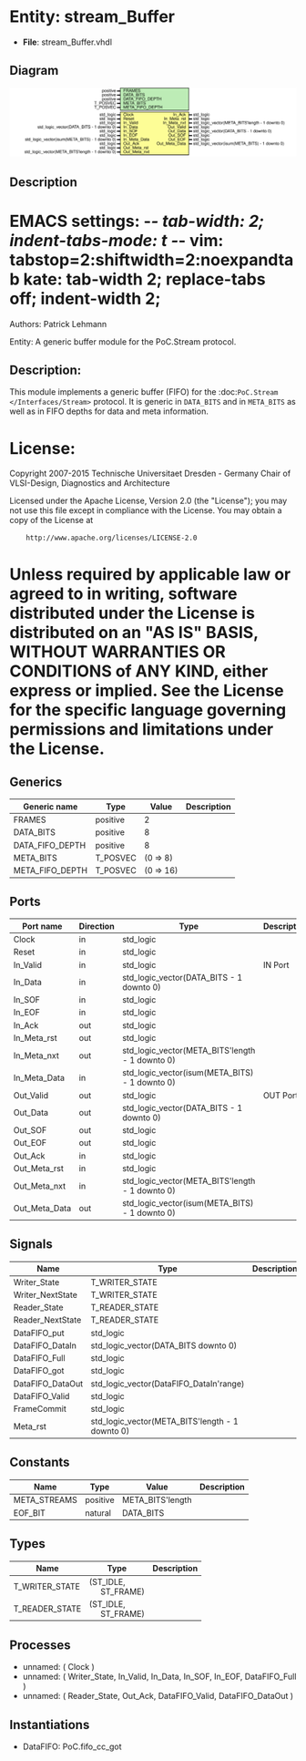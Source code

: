 # Entity: stream_Buffer

- **File**: stream_Buffer.vhdl
## Diagram

![Diagram](stream_Buffer.svg "Diagram")
## Description

 EMACS settings: -*-  tab-width: 2; indent-tabs-mode: t -*-
 vim: tabstop=2:shiftwidth=2:noexpandtab
 kate: tab-width 2; replace-tabs off; indent-width 2;
 =============================================================================
 Authors:				 	Patrick Lehmann

 Entity:				 	A generic buffer module for the PoC.Stream protocol.

 Description:
 -------------------------------------
 This module implements a generic buffer (FIFO) for the
 :doc:`PoC.Stream </Interfaces/Stream>` protocol. It is generic in
 ``DATA_BITS`` and in ``META_BITS`` as well as in FIFO depths for data and
 meta information.

 License:
 =============================================================================
 Copyright 2007-2015 Technische Universitaet Dresden - Germany
										 Chair of VLSI-Design, Diagnostics and Architecture

 Licensed under the Apache License, Version 2.0 (the "License");
 you may not use this file except in compliance with the License.
 You may obtain a copy of the License at

		http://www.apache.org/licenses/LICENSE-2.0

 Unless required by applicable law or agreed to in writing, software
 distributed under the License is distributed on an "AS IS" BASIS,
 WITHOUT WARRANTIES OR CONDITIONS of ANY KIND, either express or implied.
 See the License for the specific language governing permissions and
 limitations under the License.
 =============================================================================
## Generics

| Generic name    | Type     | Value     | Description |
| --------------- | -------- | --------- | ----------- |
| FRAMES          | positive | 2         |             |
| DATA_BITS       | positive | 8         |             |
| DATA_FIFO_DEPTH | positive | 8         |             |
| META_BITS       | T_POSVEC | (0 => 8)  |             |
| META_FIFO_DEPTH | T_POSVEC | (0 => 16) |             |
## Ports

| Port name     | Direction | Type                                            | Description |
| ------------- | --------- | ----------------------------------------------- | ----------- |
| Clock         | in        | std_logic                                       |             |
| Reset         | in        | std_logic                                       |             |
| In_Valid      | in        | std_logic                                       | IN Port     |
| In_Data       | in        | std_logic_vector(DATA_BITS - 1 downto 0)        |             |
| In_SOF        | in        | std_logic                                       |             |
| In_EOF        | in        | std_logic                                       |             |
| In_Ack        | out       | std_logic                                       |             |
| In_Meta_rst   | out       | std_logic                                       |             |
| In_Meta_nxt   | out       | std_logic_vector(META_BITS'length - 1 downto 0) |             |
| In_Meta_Data  | in        | std_logic_vector(isum(META_BITS) - 1 downto 0)  |             |
| Out_Valid     | out       | std_logic                                       | OUT Port    |
| Out_Data      | out       | std_logic_vector(DATA_BITS - 1 downto 0)        |             |
| Out_SOF       | out       | std_logic                                       |             |
| Out_EOF       | out       | std_logic                                       |             |
| Out_Ack       | in        | std_logic                                       |             |
| Out_Meta_rst  | in        | std_logic                                       |             |
| Out_Meta_nxt  | in        | std_logic_vector(META_BITS'length - 1 downto 0) |             |
| Out_Meta_Data | out       | std_logic_vector(isum(META_BITS) - 1 downto 0)  |             |
## Signals

| Name             | Type                                            | Description |
| ---------------- | ----------------------------------------------- | ----------- |
| Writer_State     | T_WRITER_STATE                                  |             |
| Writer_NextState | T_WRITER_STATE                                  |             |
| Reader_State     | T_READER_STATE                                  |             |
| Reader_NextState | T_READER_STATE                                  |             |
| DataFIFO_put     | std_logic                                       |             |
| DataFIFO_DataIn  | std_logic_vector(DATA_BITS downto 0)            |             |
| DataFIFO_Full    | std_logic                                       |             |
| DataFIFO_got     | std_logic                                       |             |
| DataFIFO_DataOut | std_logic_vector(DataFIFO_DataIn'range)         |             |
| DataFIFO_Valid   | std_logic                                       |             |
| FrameCommit      | std_logic                                       |             |
| Meta_rst         | std_logic_vector(META_BITS'length - 1 downto 0) |             |
## Constants

| Name         | Type     | Value             | Description |
| ------------ | -------- | ----------------- | ----------- |
| META_STREAMS | positive |  META_BITS'length |             |
| EOF_BIT      | natural  |  DATA_BITS        |             |
## Types

| Name           | Type                                                     | Description |
| -------------- | -------------------------------------------------------- | ----------- |
| T_WRITER_STATE | (ST_IDLE,<br><span style="padding-left:20px"> ST_FRAME)  |             |
| T_READER_STATE | (ST_IDLE,<br><span style="padding-left:20px"> ST_FRAME)  |             |
## Processes
- unnamed: ( Clock )
- unnamed: ( Writer_State,
					In_Valid, In_Data, In_SOF, In_EOF,
					DataFIFO_Full )
- unnamed: ( Reader_State,
					Out_Ack,
					DataFIFO_Valid, DataFIFO_DataOut )
## Instantiations

- DataFIFO: PoC.fifo_cc_got
